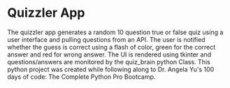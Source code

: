 # Quizzler App

<p>
  The quizzler app generates a random 10 question true or false quiz using a user interface and pulling questions from an API.
  The user is notified whether the guess is correct using a flash of color, green for the correct answer and red for wrong answer.
  The UI is rendered using tkinter and questions/answers are monitored by the quiz_brain python Class. This python project was created
  while following along to Dr. Angela Yu's 100 days of code: The Complete Python Pro Bootcamp.
</p>
